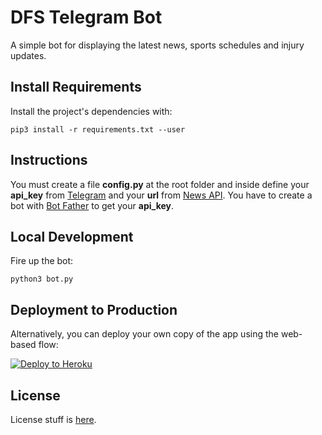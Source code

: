 # DFS Telegram Bot

A simple bot for displaying the latest news, sports schedules and injury updates.

## Install Requirements

Install the project's dependencies with:

`pip3 install -r requirements.txt --user`

## Instructions

You must create a file **config.py** at the root folder and inside define your **api_key** from [Telegram](https://telegram.org) and your **url** from [News API](https://newsapi.org/). You have to create a bot with [Bot Father](https://telegram.me/BotFather) to get your **api_key**.

## Local Development

Fire up the bot:

`python3 bot.py`

## Deployment to Production

Alternatively, you can deploy your own copy of the app using the web-based flow:

[![Deploy to Heroku](https://www.herokucdn.com/deploy/button.png)](https://heroku.com/deploy)

## License

License stuff is [here](https://gist.github.com/0xnu/d11da49c85eeb7272517a9010bbdf1ab).
